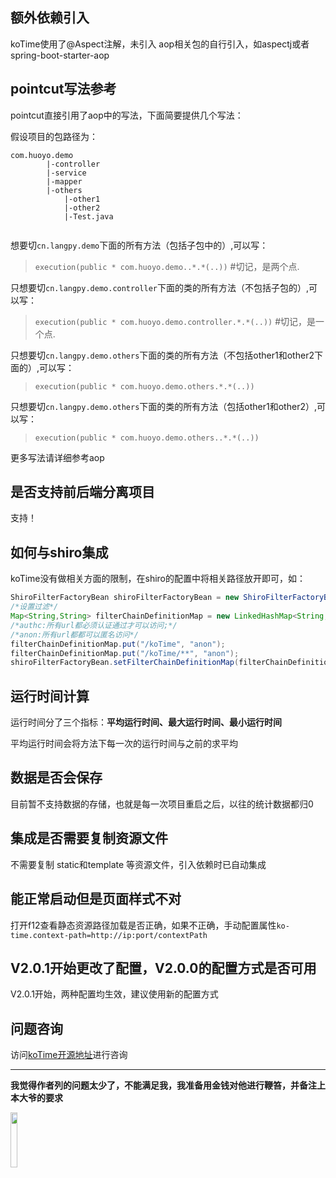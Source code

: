 ## 额外依赖引入

koTime使用了@Aspect注解，未引入 aop相关包的自行引入，如aspectj或者spring-boot-starter-aop


## pointcut写法参考

pointcut直接引用了aop中的写法，下面简要提供几个写法：

假设项目的包路径为：

```
com.huoyo.demo
        |-controller
        |-service
        |-mapper
        |-others
            |-other1
            |-other2
            |-Test.java
        
```

想要切`cn.langpy.demo`下面的所有方法（包括子包中的）,可以写：

> `execution(public * com.huoyo.demo..*.*(..))` #切记，是两个点.


只想要切`cn.langpy.demo.controller`下面的类的所有方法（不包括子包的）,可以写：

> `execution(public * com.huoyo.demo.controller.*.*(..))` #切记，是一个点.

只想要切`cn.langpy.demo.others`下面的类的所有方法（不包括other1和other2下面的）,可以写：

> `execution(public * com.huoyo.demo.others.*.*(..))` 

只想要切`cn.langpy.demo.others`下面的类的所有方法（包括other1和other2）,可以写：

> `execution(public * com.huoyo.demo.others..*.*(..))`

更多写法请详细参考aop

## 是否支持前后端分离项目

支持！

## 如何与shiro集成

koTime没有做相关方面的限制，在shiro的配置中将相关路径放开即可，如：

```Java
ShiroFilterFactoryBean shiroFilterFactoryBean = new ShiroFilterFactoryBean();
/*设置过滤*/
Map<String,String> filterChainDefinitionMap = new LinkedHashMap<String,String>();
/*authc:所有url都必须认证通过才可以访问;*/
/*anon:所有url都都可以匿名访问*/
filterChainDefinitionMap.put("/koTime", "anon");
filterChainDefinitionMap.put("/koTime/**", "anon");
shiroFilterFactoryBean.setFilterChainDefinitionMap(filterChainDefinitionMap);

```

## 运行时间计算

运行时间分了三个指标：**平均运行时间、最大运行时间、最小运行时间**

平均运行时间会将方法下每一次的运行时间与之前的求平均


## 数据是否会保存

目前暂不支持数据的存储，也就是每一次项目重启之后，以往的统计数据都归0

## 集成是否需要复制资源文件

不需要复制  static和template 等资源文件，引入依赖时已自动集成

## 能正常启动但是页面样式不对

打开f12查看静态资源路径加载是否正确，如果不正确，手动配置属性`ko-time.context-path=http://ip:port/contextPath`

## V2.0.1开始更改了配置，V2.0.0的配置方式是否可用

V2.0.1开始，两种配置均生效，建议使用新的配置方式

## 问题咨询

访问[koTime开源地址](https://gitee.com/huoyo/ko-time)进行咨询

---

**我觉得作者列的问题太少了，不能满足我，我准备用金钱对他进行鞭笞，并备注上本大爷的要求**

<img src="v201/pay.jpg"  width="15%" height="15%">

